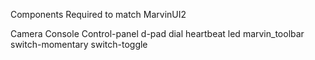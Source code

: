 
Components Required to match MarvinUI2

Camera
Console
Control-panel
d-pad
dial
heartbeat
led
marvin_toolbar
switch-momentary
switch-toggle
